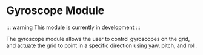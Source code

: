 # Gyroscope Module
<!-- [< Modules](../Modules.md) -->

::: warning
This module is currently in development
:::

The gyroscope module allows the user to control gyroscopes on the grid, and actuate the grid to point in a specific direction using yaw, pitch, and roll.
